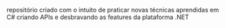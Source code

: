 repositório criado com o intuito de praticar novas técnicas aprendidas em C# criando APIs e desbravando as features da plataforma .NET
